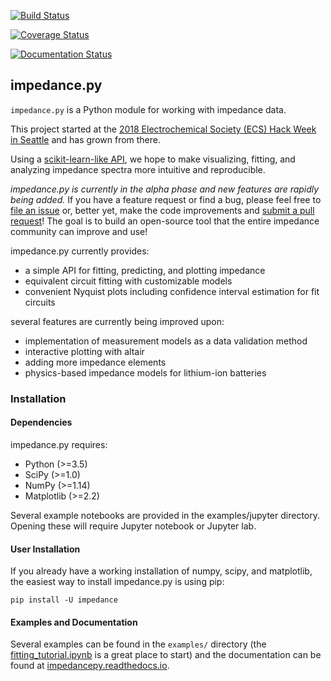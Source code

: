 [![Build Status](https://travis-ci.org/ECSHackWeek/impedance.py.svg?branch=master)](https://travis-ci.org/ECSHackWeek/impedance.py)

[![Coverage Status](https://coveralls.io/repos/github/ECSHackWeek/impedance.py/badge.svg?branch=master)](https://coveralls.io/github/ECSHackWeek/impedance.py?branch=master)

[![Documentation Status](https://readthedocs.org/projects/impedancepy/badge/?version=latest)](https://impedancepy.readthedocs.io/en/latest/?badge=latest)

impedance.py
------------

`impedance.py` is a Python module for working with impedance data.

This project started at the [2018 Electrochemical Society (ECS) Hack Week in Seattle](https://www.electrochem.org/233/hack-week) and has grown from there.

Using a [scikit-learn-like API](https://arxiv.org/abs/1309.0238), we hope to make visualizing, fitting, and analyzing impedance spectra more intuitive and reproducible.

<i>impedance.py is currently in the alpha phase and new features are rapidly being added.</i>
If you have a feature request or find a bug, please feel free to [file an issue](https://github.com/ECSHackWeek/impedance.py/issues) or, better yet, make the code improvements and [submit a pull request](https://help.github.com/articles/creating-a-pull-request-from-a-fork/)! The goal is to build an open-source tool that the entire impedance community can improve and use!

impedance.py currently provides:
- a simple API for fitting, predicting, and plotting impedance
- equivalent circuit fitting with customizable models
- convenient Nyquist plots including confidence interval estimation for fit circuits

several features are currently being improved upon:
- implementation of measurement models as a data validation method
- interactive plotting with altair
- adding more impedance elements
- physics-based impedance models for lithium-ion batteries

### Installation
#### Dependencies

impedance.py requires:

- Python (>=3.5)
- SciPy (>=1.0)
- NumPy (>=1.14)
- Matplotlib (>=2.2)

Several example notebooks are provided in the examples/jupyter directory. Opening these will require Jupyter notebook or Jupyter lab.

#### User Installation

If you already have a working installation of numpy, scipy, and matplotlib, the easiest way to install impedance.py is using pip:

`pip install -U impedance`

#### Examples and Documentation

Several examples can be found in the `examples/` directory (the [fitting_tutorial.ipynb](https://github.com/ECSHackWeek/impedance.py/blob/master/examples/fitting_tutorial.ipynb) is a great place to start) and the documentation can be found at [impedancepy.readthedocs.io](https://impedancepy.readthedocs.io/en/latest/). 
